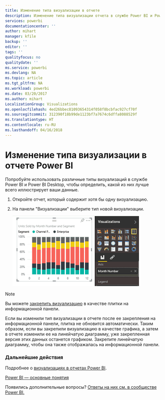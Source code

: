 ```yaml
---
title: Изменение типа визуализации в отчете
description: Изменение типа визуализации отчета в службе Power BI и Power BI Desktop
services: powerbi
documentationcenter: ''
author: mihart
manager: kfile
backup: ''
editor: ''
tags: ''
qualityfocus: no
qualitydate: ''
ms.service: powerbi
ms.devlang: NA
ms.topic: article
ms.tgt_pltfrm: NA
ms.workload: powerbi
ms.date: 03/20/2017
ms.author: mihart
LocalizationGroup: Visualizations
ms.openlocfilehash: 4ed26bbec81093654314f058f8bcbfac927cf70f
ms.sourcegitcommit: 312390f18b99de1123bf7a7674c6dffa8088529f
ms.translationtype: HT
ms.contentlocale: ru-RU
ms.lasthandoff: 04/16/2018
---
```

# <a name="change-the-type-of-visualization-in-a-power-bi-report"></a>Изменение типа визуализации в отчете Power BI
Попробуйте использовать различные типы визуализаций в службе Power BI и Power BI Desktop, чтобы определить, какой из них лучше всего иллюстрирует ваши данные. 

1. Откройте отчет, который содержит хотя бы одну визуализацию.   
2. На панели "Визуализации" выберите тип новой визуализации.  
   
   ![](media/power-bi-report-change-visualization-type/changeviz.gif)

> [!NOTE]
> Вы можете [закрепить визуализацию](service-dashboard-pin-tile-from-report.md) в качестве плитки на информационной панели.
> 
> 

Если вы изменили тип визуализации в отчете после ее закрепления на информационной панели, плитка не обновится автоматически. Таким образом, если вы закрепили визуализацию в качестве графика, а затем в отчете изменили ее на линейчатую диаграмму, уже закрепленная версия этих данных останется графиком. Закрепите линейчатую диаграмму, чтобы она также отображалась на информационной панели.

### <a name="next-steps"></a>Дальнейшие действия
Подробнее о [визуализациях в отчетах Power BI](power-bi-report-visualizations.md).

[Power BI — основные понятия](service-basic-concepts.md)

Появились дополнительные вопросы? [Ответы на них см. в сообществе Power BI.](http://community.powerbi.com/)

